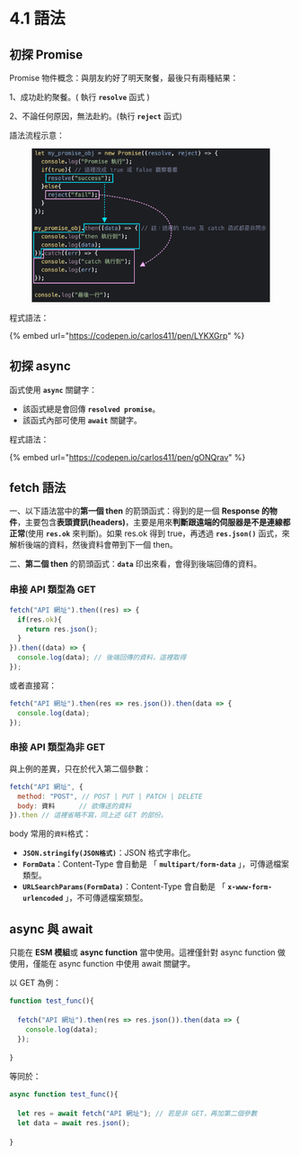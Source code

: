# 4.1 語法

## 初探 Promise

Promise 物件概念：與朋友約好了明天聚餐，最後只有兩種結果：

1、成功赴約聚餐。( 執行 **`resolve`** 函式 )

2、不論任何原因，無法赴約。(執行 **`reject`** 函式)

語法流程示意：

<figure><img src="../.gitbook/assets/promise_process.png" alt=""><figcaption></figcaption></figure>

程式語法：

{% embed url="https://codepen.io/carlos411/pen/LYKXGrp" %}



## 初探 async

函式使用 **`async`** 關鍵字：

* 該函式總是會回傳 **`resolved promise`**。
* 該函式內部可使用 **`await`** 關鍵字。

程式語法：

{% embed url="https://codepen.io/carlos411/pen/gONQrav" %}



## fetch 語法

一、以下語法當中的**第一個 then** 的箭頭函式：得到的是一個 **Response 的物件**，主要包含**表頭資訊(headers)**，主要是用來**判斷跟遠端的伺服器是不是連線都正常**(使用 **`res.ok`** 來判斷)。如果 res.ok 得到 true，再透過 **`res.json()`** 函式，來解析後端的資料，然後資料會帶到下一個 then。

二、**第二個 then** 的箭頭函式：**`data`** 印出來看，會得到後端回傳的資料。



### 串接 API 類型為 GET

```javascript
fetch("API 網址").then((res) => {
  if(res.ok){
    return res.json();
  }
}).then((data) => {
  console.log(data); // 後端回傳的資料，這裡取得
});
```

或者直接寫：

```javascript
fetch("API 網址").then(res => res.json()).then(data => {
  console.log(data);
});
```



### 串接 API 類型為非 GET

與上例的差異，只在於代入第二個參數：

```javascript
fetch("API 網址", {
  method: "POST", // POST | PUT | PATCH | DELETE
  body: 資料      // 欲傳送的資料
}).then // 這裡省略不寫，同上述 GET 的部份。
```

body 常用的`資料`格式：

* **`JSON.stringify(JSON格式)`**：JSON 格式字串化。
* **`FormData`**：Content-Type 會自動是 「 **`multipart/form-data`** 」，可傳遞檔案類型。
* **`URLSearchParams(FormData)`**：Content-Type 會自動是 「 **`x-www-form-urlencoded`** 」，不可傳遞檔案類型。



## async 與 await

只能在 **ESM 模組**或 **async function** 當中使用。這裡僅針對 async function 做使用，僅能在 async function 中使用 await 關鍵字。

以 GET 為例：

```javascript
function test_func(){

  fetch("API 網址").then(res => res.json()).then(data => {
    console.log(data);
  });
  
}
```

等同於：

```javascript
async function test_func(){

  let res = await fetch("API 網址"); // 若是非 GET，再加第二個參數
  let data = await res.json();
  
}
```

